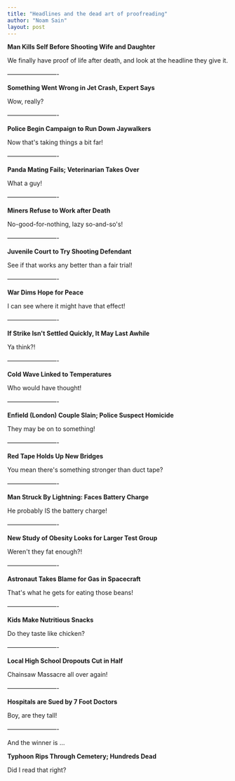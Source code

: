 ```yaml
---
title: "Headlines and the dead art of proofreading"
author: "Noam Sain"
layout: post
---
```


**Man Kills Self Before Shooting Wife and Daughter**

We finally have proof of life after death, and look at the headline they give it.

————————-

**Something Went Wrong in Jet Crash, Expert Says**

Wow, really?

————————-

**Police Begin Campaign to Run Down Jaywalkers**

Now that's taking things a bit far!

————————-

**Panda Mating Fails; Veterinarian Takes Over**

What a guy!

————————-

**Miners Refuse to Work after Death**

No-good-for-nothing, lazy so-and-so's!

————————-

**Juvenile Court to Try Shooting Defendant**

See if that works any better than a fair trial!

————————-

**War Dims Hope for Peace**

I can see where it might have that effect!

————————-

**If Strike Isn't Settled Quickly, It May Last Awhile**

Ya think?!

————————-

**Cold Wave Linked to Temperatures**

Who would have thought!

————————-

**Enfield (London) Couple Slain; Police Suspect Homicide**

They may be on to something!

————————-

**Red Tape Holds Up New Bridges**

You mean there's something stronger than duct tape?

————————-

**Man Struck By Lightning: Faces Battery Charge**

He probably IS the battery charge!

————————-

**New Study of Obesity Looks for Larger Test Group**

Weren't they fat enough?!

————————-

**Astronaut Takes Blame for Gas in Spacecraft**

That's what he gets for eating those beans!

————————-

**Kids Make Nutritious Snacks**

Do they taste like chicken?

————————-

**Local High School Dropouts Cut in Half**

Chainsaw Massacre all over again!

————————-

**Hospitals are Sued by 7 Foot Doctors**

Boy, are they tall!

————————-

And the winner is …

**Typhoon Rips Through Cemetery; Hundreds Dead**

Did I read that right?